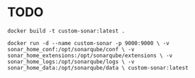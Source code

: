 # TODO

`docker build -t custom-sonar:latest .`

`
docker run -d --name custom-sonar -p 9000:9000 \
-v sonar_home_conf:/opt/sonarqube/conf \
-v sonar_home_extensions:/opt/sonarqube/extensions \
-v sonar_home_logs:/opt/sonarqube/logs \
-v sonar_home_data:/opt/sonarqube/data \
custom-sonar:latest
`